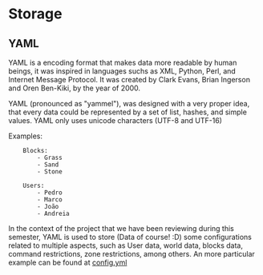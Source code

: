 # Storage

## YAML
YAML is a encoding format that makes data more readable by human beings, it was inspired in languages suchs as XML, Python, Perl, and Internet Message Protocol. It was created by Clark Evans, Brian Ingerson and Oren Ben-Kiki, by the year of 2000.

YAML (pronounced as "yammel"), was designed with a very proper idea, that every data could be represented by a set of list, hashes, and simple values.
YAML only uses unicode characters (UTF-8 and UTF-16)

Examples:
```
	Blocks:
 		- Grass
 		- Sand
 		- Stone

	Users:
 		- Pedro
 		- Marco
 		- João
 		- Andreia
```


In the context of the project that we have been reviewing during this semester, YAML is used to store (Data of course! :D) some configurations related to multiple aspects, such as User data, world data, blocks data, command restrictions, zone restrictions, among others.
An more particular example can be found at [config.yml](https://github.com/sk89q/WorldEdit/blob/master/worldedit-bukkit/src/main/resources/defaults/config.yml)
